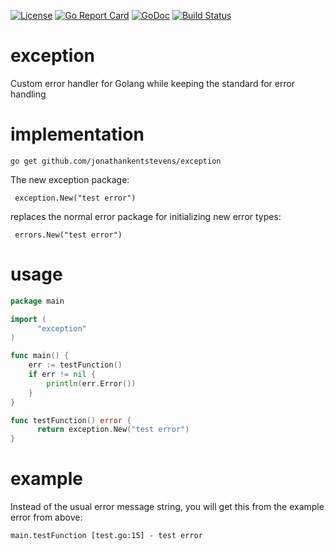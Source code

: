 [![License](http://img.shields.io/:license-gpl3-blue.svg)](http://www.gnu.org/licenses/gpl-3.0.html)
[![Go Report Card](https://goreportcard.com/badge/github.com/jonathankentstevens/exception)](https://goreportcard.com/report/github.com/jonathankentstevens/exception)
[![GoDoc](https://godoc.org/github.com/jonathankentstevens/exception?status.svg)](https://godoc.org/github.com/jonathankentstevens/exception)
[![Build Status](https://travis-ci.org/jonathankentstevens/exception.svg?branch=master)](https://travis-ci.org/jonathankentstevens/exception)

# exception
Custom error handler for Golang while keeping the standard for error handling

# implementation
    go get github.com/jonathankentstevens/exception
    
The new exception package:
          
     exception.New("test error")
    
replaces the normal error package for initializing new error types:
     
     errors.New("test error")
    
# usage
```go
package main

import (
	  "exception"
)

func main() {
    err := testFunction()
    if err != nil {
        println(err.Error())
    }
}

func testFunction() error {
	  return exception.New("test error")
}
```

# example

Instead of the usual error message string, you will get this from the example error from above:

```
main.testFunction [test.go:15] - test error
```